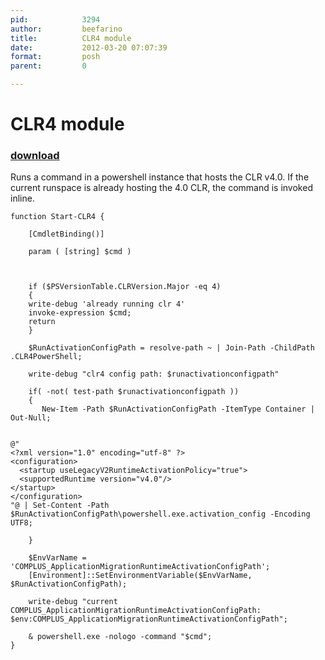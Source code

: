 ```yaml
---
pid:            3294
author:         beefarino
title:          CLR4 module
date:           2012-03-20 07:07:39
format:         posh
parent:         0

---
```


# CLR4 module

### [download](//scripts/3294.ps1)

Runs a command in a powershell instance that hosts the CLR v4.0.  If the current runspace is already hosting the 4.0 CLR, the command is invoked inline.

```posh
function Start-CLR4 {
   
	[CmdletBinding()]
    
	param ( [string] $cmd )


    
    if ($PSVersionTable.CLRVersion.Major -eq 4) 
    {    
	write-debug 'already running clr 4'
	invoke-expression $cmd;
	return
    }

    $RunActivationConfigPath = resolve-path ~ | Join-Path -ChildPath .CLR4PowerShell;
    
    write-debug "clr4 config path: $runactivationconfigpath"

    if( -not( test-path $runactivationconfigpath ))
    {
	   New-Item -Path $RunActivationConfigPath -ItemType Container | Out-Null;
    

@"
<?xml version="1.0" encoding="utf-8" ?>
<configuration>
  <startup useLegacyV2RuntimeActivationPolicy="true">
  <supportedRuntime version="v4.0"/>
</startup>
</configuration>
"@ | Set-Content -Path $RunActivationConfigPath\powershell.exe.activation_config -Encoding UTF8;

    }
    
    $EnvVarName = 'COMPLUS_ApplicationMigrationRuntimeActivationConfigPath';
    [Environment]::SetEnvironmentVariable($EnvVarName, $RunActivationConfigPath);
    
    write-debug "current COMPLUS_ApplicationMigrationRuntimeActivationConfigPath: $env:COMPLUS_ApplicationMigrationRuntimeActivationConfigPath";

    & powershell.exe -nologo -command "$cmd";
}


```
